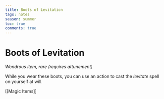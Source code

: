 ---title: Boots of Levitationtags: notesseason: summertoc: truecomments: true---
# Boots of Levitation

*Wondrous item, rare (requires attunement)*

While you wear these boots, you can use an action to cast the *levitate* spell on yourself at will.


[[Magic Items]]
